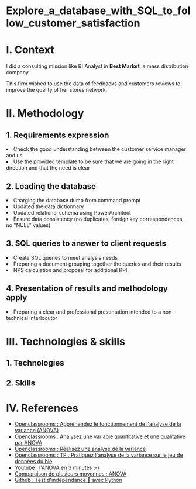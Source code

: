 # Explore_a_database_with_SQL_to_follow_customer_satisfaction
<h1>I. Context</h1>

I did a consulting mission like BI Analyst in **Best Market**, a mass distribution company.

This firm wished to use the data of feedbacks and customers reviews to improve the quality of her stores network.

<h1>II. Methodology</h1>
  <h2>1. Requirements expression</h2>
    <li>Check the good understanding between the customer service manager and us</li>
    <li>Use the provided template to be sure that we are going in the right direction and that the need is clear</li>

  <h2>2. Loading the database</h2>
    <li>Charging the database dump from command prompt</li>
    <li>Updated the data dictionnary</li>
    <li>Updated relational schema using PowerArchitect</li>
    <li>Ensure data consistency (no duplicates, foreign key correspondences, no "NULL" values) </li>
    
  <h2>3. SQL queries to answer to client requests</h2>
    <li>Create SQL queries to meet analysis needs</li>
    <li>Preparing a document grouping together the queries and their results</li>
    <li>NPS calculation and proposal for additional KPI</li>

  <h2>4. Presentation of results and methodology apply</h2>
    <li>Preparing a clear and professional presentation intended to a non-technical interlocutor</li>

<h1>III. Technologies & skills</h1>

  <h2>1. Technologies</h2>

  <h2>2. Skills</h2>

<h1>IV. References</h1>

- [Openclassrooms : Appréhendez le fonctionnement de l'analyse de la variance (ANOVA)](https://openclassrooms.com/fr/courses/4525326-realisez-des-modelisations-de-donnees-performantes/5754154-apprehendez-le-fonctionnement-de-lanalyse-de-la-variance-anova)
- [Openclassrooms : Analysez une variable quantitative et une qualitative par ANOVA](https://openclassrooms.com/fr/courses/4525266-decrivez-et-nettoyez-votre-jeu-de-donnees/4774896-analysez-une-variable-quantitative-et-une-qualitative-par-anova)
- [Openclassrooms : Réalisez une analyse de la variance](https://openclassrooms.com/fr/courses/4525326-realisez-des-modelisations-de-donnees-performantes/5754155-realisez-une-analyse-de-la-variance)
- [Openclassrooms : TP : Pratiquez l'analyse de la variance sur le jeu de données du blé](https://openclassrooms.com/fr/courses/4525326-realisez-des-modelisations-de-donnees-performantes/5754157-tp-pratiquez-lanalyse-de-la-variance-sur-le-jeu-de-donnees-du-ble)
- [Youtube : l'ANOVA en 3 minutes ;-)](https://www.youtube.com/watch?v=lITNHx2z5FE&t=8s)
- [Comparaison de plusieurs moyennes : ANOVA](https://www.youtube.com/watch?v=r4SaFaA0uxk)
- [Github : Test d'indépendance 🎲 avec Python](https://asardell.github.io/statistique-python/)

